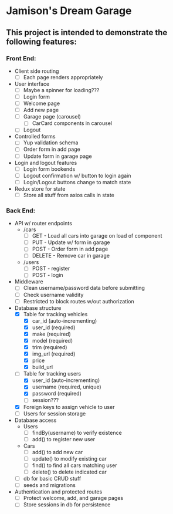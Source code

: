 
# Jamison's Dream Garage

## This project is intended to demonstrate the following features: 

### Front End:
- Client side routing
    - [ ] Each page renders appropriately
- User interface
    - [ ] Maybe a spinner for loading???
    - [ ] Login form
    - [ ] Welcome page
    - [ ] Add new page
    - [ ] Garage page (carousel)
        - [ ] CarCard components in carousel
    - [ ] Logout
- Controlled forms
    - [ ] Yup validation schema
    - [ ] Order form in add page
    - [ ] Update form in garage page
- Login and logout features
    - [ ] Login form bookends
    - [ ] Logout confirmation w/ button to login again
    - [ ] Login/Logout buttons change to match state
- Redux store for state
    - [ ] Store all stuff from axios calls in state

### Back End:
- API w/ router endpoints
    - /cars
        - [ ] GET - Load all cars into garage on load of component
        - [ ] PUT - Update w/ form in garage
        - [ ] POST - Order form in add page
        - [ ] DELETE - Remove car in garage
    - /users
        - [ ] POST - register
        - [ ] POST - login
- Middleware
    - [ ] Clean username/password data before submitting
    - [ ] Check username validity
    - [ ] Restricted to block routes w/out authorization
- Database structure
    - [x] Table for tracking vehicles
        - [x] car_id (auto-incrementing)
        - [x] user_id (required)
        - [x] make (required)
        - [x] model (required)
        - [x] trim (required)
        - [x] img_url (required)
        - [x] price
        - [x] build_url
    - [ ] Table for tracking users
        - [x] user_id (auto-incrementing)
        - [x] username (required, unique)
        - [x] password (required)
        - [ ] session???
    - [x] Foreign keys to assign vehicle to user
    - [ ] Users for session storage
- Database access
    - Users
        - [ ] findBy(username) to verify existence
        - [ ] add() to register new user
    - Cars
        - [ ] add() to add new car
        - [ ] update() to modify existing car
        - [ ] find() to find all cars matching user
        - [ ] delete() to delete indicated car
    - [ ] db for basic CRUD stuff
    - [ ] seeds and migrations
- Authentication and protected routes
    - [ ] Protect welcome, add, and garage pages
    - [ ] Store sessions in db for persistence